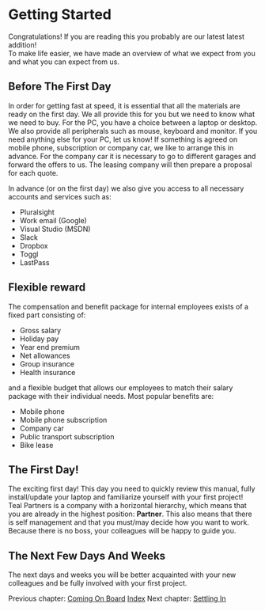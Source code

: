 # Getting Started

Congratulations! If you are reading this you probably are our latest latest addition!  
To make life easier, we have made an overview of what we expect from you and what you can expect from us.

## Before The First Day

In order for getting fast at speed, it is essential that all the materials are ready on the first day.
We all provide this for you but we need to know what we need to buy.
For the PC, you have a choice between a laptop or desktop.
We also provide all peripherals such as mouse, keyboard and monitor.
If you need anything else for your PC, let us know!
If something is agreed on mobile phone, subscription or company car, we like to arrange this in advance. 
For the company car it is necessary to go to different garages and forward the offers to us.
The leasing company will then prepare a proposal for each quote.

In advance (or on the first day) we also give you access to all necessary accounts and services such as:
* Pluralsight
* Work email (Google)
* Visual Studio (MSDN)
* Slack
* Dropbox
* Toggl
* LastPass

## Flexible reward 

The compensation and benefit package for internal employees exists of a fixed part consisting of:
* Gross salary
* Holiday pay
* Year end premium
* Net allowances
* Group insurance
* Health insurance

and a flexible budget that allows our employees to match their salary package with their individual needs. Most popular benefits are:
* Mobile phone
* Mobile phone subscription
* Company car
* Public transport subscription
* Bike lease


## The First Day!

The exciting first day!
This day you need to quickly review this manual, fully install/update your laptop and familiarize yourself with your first project! 
Teal Partners is a company with a horizontal hierarchy, which means that you are already in the highest position: **Partner**.
This also means that there is self management and that you must/may decide how you want to work.
Because there is no boss, your colleagues will be happy to guide you.


## The Next Few Days And Weeks

The next days and weeks you will be better acquainted with your new colleagues and be fully involved with your first project.


Previous chapter: [Coming On Board](https://github.com/tealpartners/handbook/blob/master/ComingOnBoard.md)
[Index](https://github.com/tealpartners/handbook/blob/master/README.md)
Next chapter: [Settling In](https://github.com/tealpartners/handbook/blob/master/SettlingIn.md)
